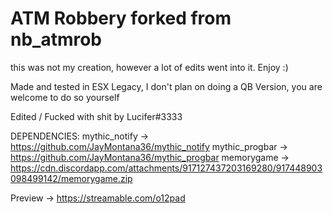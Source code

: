 # ATM Robbery forked from nb_atmrob

this was not my creation, however a lot of edits went into it. Enjoy :)

Made and tested in ESX Legacy, I don't plan on doing a QB Version, you are welcome to do so yourself 

Edited / Fucked with shit by Lucifer#3333


DEPENDENCIES:
mythic_notify -> https://github.com/JayMontana36/mythic_notify
mythic_progbar -> https://github.com/JayMontana36/mythic_progbar
memorygame -> https://cdn.discordapp.com/attachments/917127437203169280/917448903098499142/memorygame.zip

Preview -> https://streamable.com/o12pad
